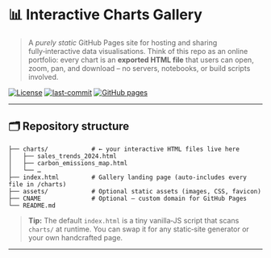 # 📊 **Interactive Charts Gallery**

> A *purely static* GitHub Pages site for hosting and sharing fully‑interactive data visualisations. Think of this repo as an online portfolio: every chart is an **exported HTML file** that users can open, zoom, pan, and download – no servers, notebooks, or build scripts involved.

[![License](https://img.shields.io/github/license/USERNAME/REPO.svg)](LICENSE)
[![last-commit](https://img.shields.io/github/last-commit/USERNAME/REPO.svg)](https://github.com/USERNAME/REPO/commits/main)
[![GitHub pages](https://img.shields.io/badge/Live%20Site-online-brightgreen)](https://USERNAME.github.io/REPO/)

---

## 🗂️ Repository structure

```
├── charts/            # ← your interactive HTML files live here
│   ├── sales_trends_2024.html
│   ├── carbon_emissions_map.html
│   └── …
├── index.html         # Gallery landing page (auto‑includes every file in /charts)
├── assets/            # Optional static assets (images, CSS, favicon)
├── CNAME              # Optional – custom domain for GitHub Pages
└── README.md
```

> **Tip:** The default `index.html` is a tiny vanilla‑JS script that scans `charts/` at runtime. You can swap it for any static‑site generator or your own handcrafted page.

---

